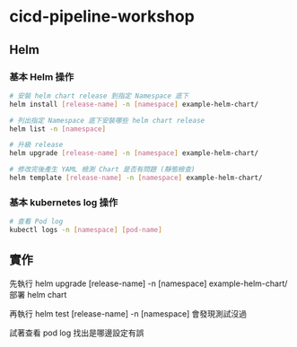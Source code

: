 # cicd-pipeline-workshop

## Helm

### 基本 Helm 操作


```bash
# 安裝 helm chart release 到指定 Namespace 底下
helm install [release-name] -n [namespace] example-helm-chart/

# 列出指定 Namespace 底下安裝哪些 helm chart release
helm list -n [namespace]

# 升級 release
helm upgrade [release-name] -n [namespace] example-helm-chart/

# 修改完後產生 YAML 檢測 Chart 是否有問題 (靜態檢查)
helm template [release-name] -n [namespace] example-helm-chart/
```


### 基本 kubernetes log 操作


```bash
# 查看 Pod log
kubectl logs -n [namespace] [pod-name]

```

## 實作 

先執行 helm upgrade [release-name] -n [namespace] example-helm-chart/ 部署 helm chart

再執行 helm test [release-name] -n [namespace] 會發現測試沒過

試著查看 pod log 找出是哪邊設定有誤